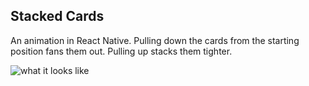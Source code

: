 ## Stacked Cards

An animation in React Native. Pulling down the cards from the starting position fans them out. Pulling up stacks them tighter.

![what it looks like](./example.gif)
